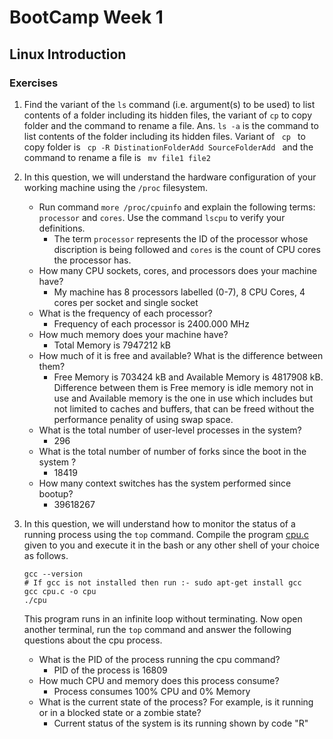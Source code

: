 # BootCamp Week 1

## Linux Introduction

### Exercises

1. Find the variant of the <code>ls</code> command (i.e. argument(s) to be used) to list contents of a folder including its hidden files, the variant of <code>cp</code> to copy folder and the command to rename a file.
Ans. <code>ls -a</code> is the command to list contents of the folder including its hidden files. Variant of <code> cp </code> to copy folder is <code> cp -R DistinationFolderAdd SourceFolderAdd </code> and the command to rename a file is <code> mv file1 file2 </code>

2. In this question, we will understand the hardware configuration of your working machine using the <code>/proc</code> filesystem.

    - Run command <code>more /proc/cpuinfo</code> and explain the following terms: <code>processor</code> and <code>cores</code>. Use the command <code>lscpu</code> to verify your definitions.
        - The term <code>processor</code> represents the ID of the processor whose discription is being followed and <code>cores</code> is the count of CPU cores the processor has.
    - How many CPU sockets, cores, and processors does your machine have?
        - My machine has 8 processors labelled (0-7), 8 CPU Cores, 4 cores per socket and single socket
    - What is the frequency of each processor?
        - Frequency of each processor is 2400.000 MHz
    - How much memory does your machine have?
        - Total Memory is 7947212 kB
    - How much of it is free and available? What is the difference between them?
        - Free Memory is 703424 kB and Available Memory is 4817908 kB. Difference between them is Free memory is idle memory not in use and Available memory is the one in use which includes but not limited to caches and buffers, that can be freed without the performance penality of using swap space.
    - What is the total number of user-level processes in the system?
        - 296
    - What is the total number of number of forks since the boot in the system ?
        - 18419
    - How many context switches has the system performed since bootup?
        - 39618267


3. In this question, we will understand how to monitor the status of a running process using the <code>top</code> command. Compile the program [cpu.c](cpu.c) given to you and execute it in the bash or any other shell of your choice as follows.
    ```console
    gcc --version
    # If gcc is not installed then run :- sudo apt-get install gcc
    gcc cpu.c -o cpu
    ./cpu
    ```
    This program runs in an infinite loop without terminating. Now open another terminal, run the <code>top</code> command and answer the following questions about the cpu process.

    - What is the PID of the process running the cpu command?
        - PID of the process is 16809 
    - How much CPU and memory does this process consume?
        - Process consumes 100% CPU and 0% Memory
    - What is the current state of the process? For example, is it running or in a blocked state or a zombie state?
        - Current status of the system is its running shown by code "R"
